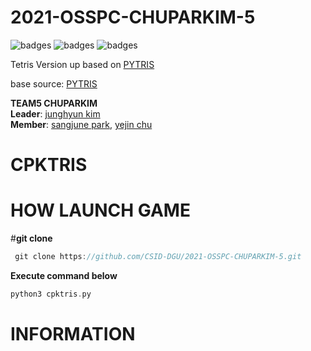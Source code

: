 # 2021-OSSPC-CHUPARKIM-5

![badges](https://img.shields.io/badge/OS-ubuntu16.04-red)
![badges](https://img.shields.io/badge/python-3.8-blue)
![badges](https://img.shields.io/badge/pygame-2.0.1-yellow)

Tetris Version up based on [PYTRIS](https://github.com/injekim/PYTRIS)

base source: [PYTRIS](https://github.com/injekim/PYTRIS)


**TEAM5 CHUPARKIM**  
**Leader**: [junghyun kim](https://github.com/Jay-the-notorious)  
**Member**: [sangjune park](https://github.com/SJ-stk), [yejin chu](https://github.com/chuyeee)

# CPKTRIS

# HOW LAUNCH GAME
#**git clone**
```c
 git clone https://github.com/CSID-DGU/2021-OSSPC-CHUPARKIM-5.git
```
**Execute command below**
```c
python3 cpktris.py
```
# INFORMATION
